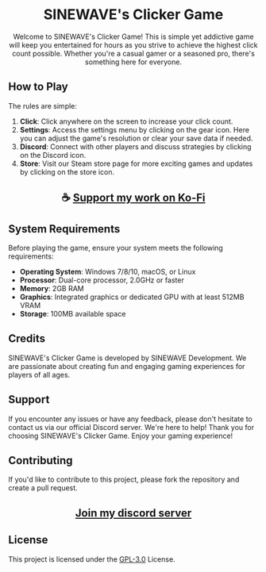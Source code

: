 <div align="center">

# SINEWAVE's Clicker Game

Welcome to SINEWAVE's Clicker Game! This is simple yet addictive game will keep you entertained for hours as you strive to achieve the highest click count possible. Whether you're a casual gamer or a seasoned pro, there's something here for everyone.

</div>

## How to Play

The rules are simple:

1. **Click**: Click anywhere on the screen to increase your click count.
2. **Settings**: Access the settings menu by clicking on the gear icon. Here you can adjust the game's resolution or clear your save data if needed.
3. **Discord**: Connect with other players and discuss strategies by clicking on the Discord icon.
4. **Store**: Visit our Steam store page for more exciting games and updates by clicking on the store icon.

<div align="center">

## ☕ [Support my work on Ko-Fi](https://ko-fi.com/thatsinewave)

</div>

## System Requirements

Before playing the game, ensure your system meets the following requirements:

- **Operating System**: Windows 7/8/10, macOS, or Linux
- **Processor**: Dual-core processor, 2.0GHz or faster
- **Memory**: 2GB RAM
- **Graphics**: Integrated graphics or dedicated GPU with at least 512MB VRAM
- **Storage**: 100MB available space

## Credits

SINEWAVE's Clicker Game is developed by SINEWAVE Development.
We are passionate about creating fun and engaging gaming experiences for players of all ages.

## Support

If you encounter any issues or have any feedback, please don't hesitate to contact us via our official Discord server. We're here to help!
Thank you for choosing SINEWAVE's Clicker Game. Enjoy your gaming experience!

## Contributing

If you'd like to contribute to this project, please fork the repository and create a pull request.

<div align="center">

## [Join my discord server](https://discord.gg/2nHHHBWNDw)

</div>

## License

This project is licensed under the [GPL-3.0](LICENSE) License.